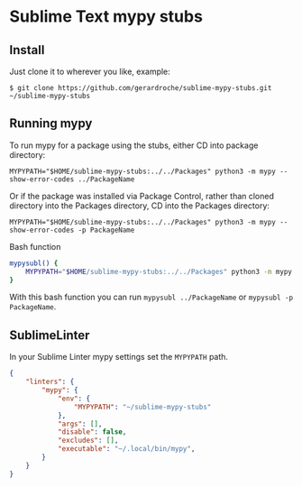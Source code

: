 # Sublime Text mypy stubs

## Install

Just clone it to wherever you like, example:

```
$ git clone https://github.com/gerardroche/sublime-mypy-stubs.git ~/sublime-mypy-stubs
```

## Running mypy

To run mypy for a package using the stubs, either CD into package directory:

```
MYPYPATH="$HOME/sublime-mypy-stubs:../../Packages" python3 -m mypy --show-error-codes ../PackageName
```

Or if the package was installed via Package Control, rather than cloned directory into the Packages directory, CD into the Packages directory:

```
MYPYPATH="$HOME/sublime-mypy-stubs:../../Packages" python3 -m mypy --show-error-codes -p PackageName
```

Bash function

```sh
mypysubl() {
    MYPYPATH="$HOME/sublime-mypy-stubs:../../Packages" python3 -m mypy --show-error-codes $@
}
```

With this bash function you can run `mypysubl ../PackageName` or `mypysubl -p PackageName`.

## SublimeLinter

In your Sublime Linter mypy settings set the `MYPYPATH` path.

```json
{
    "linters": {
        "mypy": {
            "env": {
                "MYPYPATH": "~/sublime-mypy-stubs"
            },
            "args": [],
            "disable": false,
            "excludes": [],
            "executable": "~/.local/bin/mypy",
        }
    }
}
```
